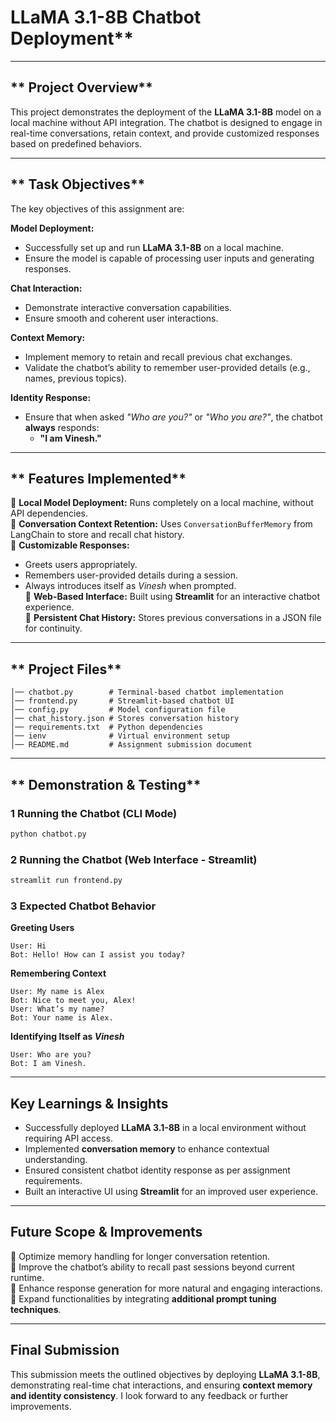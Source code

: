 ﻿

# LLaMA 3.1-8B Chatbot Deployment**  

---

## ** Project Overview**  

This project demonstrates the deployment of the **LLaMA 3.1-8B** model on a local machine without API integration. The chatbot is designed to engage in real-time conversations, retain context, and provide customized responses based on predefined behaviors.  

---

## ** Task Objectives**  

The key objectives of this assignment are:  

 **Model Deployment:**  
- Successfully set up and run **LLaMA 3.1-8B** on a local machine.  
- Ensure the model is capable of processing user inputs and generating responses.  

 **Chat Interaction:**  
- Demonstrate interactive conversation capabilities.  
- Ensure smooth and coherent user interactions.  

 **Context Memory:**  
- Implement memory to retain and recall previous chat exchanges.  
- Validate the chatbot’s ability to remember user-provided details (e.g., names, previous topics).  

 **Identity Response:**  
- Ensure that when asked *"Who are you?"* or *"Who you are?"*, the chatbot **always** responds:  
  - **"I am Vinesh."**  

---

## ** Features Implemented**  

🔹 **Local Model Deployment:** Runs completely on a local machine, without API dependencies.  
🔹 **Conversation Context Retention:** Uses `ConversationBufferMemory` from LangChain to store and recall chat history.  
🔹 **Customizable Responses:**  
   - Greets users appropriately.  
   - Remembers user-provided details during a session.  
   - Always introduces itself as *Vinesh* when prompted.  
🔹 **Web-Based Interface:** Built using **Streamlit** for an interactive chatbot experience.  
🔹 **Persistent Chat History:** Stores previous conversations in a JSON file for continuity.  

---

## ** Project Files**  

```
│── chatbot.py        # Terminal-based chatbot implementation  
│── frontend.py       # Streamlit-based chatbot UI  
│── config.py         # Model configuration file  
│── chat_history.json # Stores conversation history  
│── requirements.txt  # Python dependencies  
│── ienv              # Virtual environment setup  
│── README.md         # Assignment submission document  
```

---

## ** Demonstration & Testing**  

### **1️ Running the Chatbot (CLI Mode)**  
```sh
python chatbot.py
```

### **2 Running the Chatbot (Web Interface - Streamlit)**  
```sh
streamlit run frontend.py
```

### **3️ Expected Chatbot Behavior**  

**Greeting Users**  
```
User: Hi  
Bot: Hello! How can I assist you today?  
```

**Remembering Context**  
```
User: My name is Alex  
Bot: Nice to meet you, Alex!  
User: What’s my name?  
Bot: Your name is Alex.  
```

**Identifying Itself as *Vinesh***  
```
User: Who are you?  
Bot: I am Vinesh.  
```

---

## **Key Learnings & Insights**  

- Successfully deployed **LLaMA 3.1-8B** in a local environment without requiring API access.  
- Implemented **conversation memory** to enhance contextual understanding.  
- Ensured consistent chatbot identity response as per assignment requirements.  
- Built an interactive UI using **Streamlit** for an improved user experience.  

---

## **Future Scope & Improvements**  

🔹 Optimize memory handling for longer conversation retention.  
🔹 Improve the chatbot’s ability to recall past sessions beyond current runtime.  
🔹 Enhance response generation for more natural and engaging interactions.  
🔹 Expand functionalities by integrating **additional prompt tuning techniques**.  

---

## **Final Submission**  

This submission meets the outlined objectives by deploying **LLaMA 3.1-8B**, demonstrating real-time chat interactions, and ensuring **context memory and identity consistency**. I look forward to any feedback or further improvements.  

